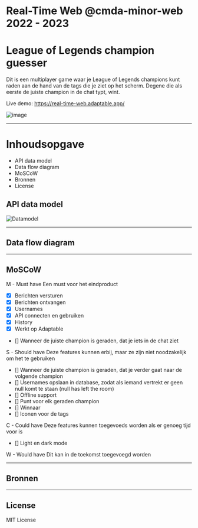 # Real-Time Web @cmda-minor-web 2022 - 2023

# League of Legends champion guesser

Dit is een multiplayer game waar je League of Legends champions kunt raden aan de hand van de tags die je ziet op het scherm. Degene die als eerste de juiste champion in de chat typt, wint.

Live demo: https://real-time-web.adaptable.app/

![image](https://github.com/DragonSake/real-time-web-2223/assets/40611000/149033f3-32e9-405c-a4f6-b6aebe2ba247)

***

# Inhoudsopgave

* API data model
* Data flow diagram
* MoSCoW
* Bronnen
* License

<!-- ☝️ replace this description with a description of your own work -->

<!-- How about a section that describes how to install this project? 🤓 -->

<!-- ...but how does one use this project? What are its features 🤔 -->

<!-- What external data source is featured in your project and what are its properties 🌠 -->

## API data model

![Datamodel](https://github.com/DragonSake/real-time-web-2223/assets/40611000/543a637e-033c-4598-ba93-a3e851fd302e)

***

## Data flow diagram



***

## MoSCoW

M - Must have
Een must voor het eindproduct

- [X] Berichten versturen
- [X] Berichten ontvangen
- [X] Usernames
- [X] API connecten en gebruiken
- [X] History
- [X] Werkt op Adaptable
- [] Wanneer de juiste champion is geraden, dat je iets in de chat ziet 

S - Should have
Deze features kunnen erbij, maar ze zijn niet noodzakelijk om het te gebruiken

- [] Wanneer de juiste champion is geraden, dat je verder gaat naar de volgende champion
- [] Usernames opslaan in database, zodat als iemand vertrekt er geen null komt te staan (null has left the room)
- [] Offline support
- [] Punt voor elk geraden champion
- [] Winnaar
- [] Iconen voor de tags

C - Could have
Deze features kunnen toegevoeds worden als er genoeg tijd voor is

- [] Light en dark mode

W - Would have
Dit kan in de toekomst toegevoegd worden

***

## Bronnen



***

## License

MIT License
